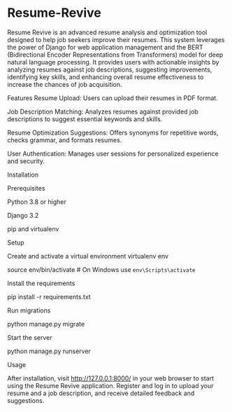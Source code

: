 # Resume-Revive

Resume Revive is an advanced resume analysis and optimization tool designed to help job seekers improve their resumes. This system leverages the power of Django for web application management and the BERT (Bidirectional Encoder Representations from Transformers) model for deep natural language processing. It provides users with actionable insights by analyzing resumes against job descriptions, suggesting improvements, identifying key skills, and enhancing overall resume effectiveness to increase the chances of job acquisition.

Features
Resume Upload: Users can upload their resumes in PDF format.

Job Description Matching: Analyzes resumes against provided job descriptions to suggest essential keywords and skills.

Resume Optimization Suggestions: Offers synonyms for repetitive words, checks grammar, and formats resumes.

User Authentication: Manages user sessions for personalized experience and security.

Installation

Prerequisites

Python 3.8 or higher

Django 3.2

pip and virtualenv

Setup

Create and activate a virtual environment
virtualenv env

source env/bin/activate  # On Windows use `env\Scripts\activate`

Install the requirements

pip install -r requirements.txt

Run migrations

python manage.py migrate

Start the server

python manage.py runserver

Usage

After installation, visit http://127.0.0.1:8000/ in your web browser to start using the Resume Revive application. Register and log in to upload your resume and a job description, and receive detailed feedback and suggestions.

